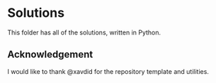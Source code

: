 # Solutions

This folder has all of the solutions, written in Python.

## Acknowledgement

I would like to thank @xavdid for the repository template and utilities. 




